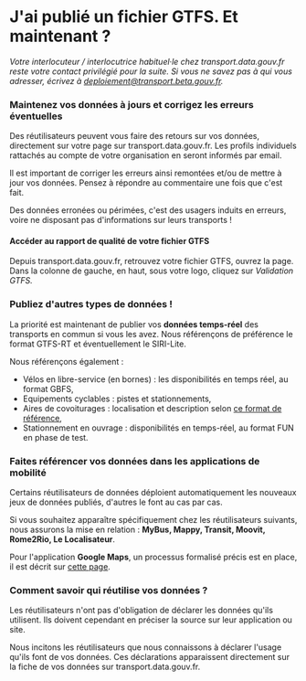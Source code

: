 # J'ai publié un fichier GTFS. Et maintenant ?

_Votre interlocuteur / interlocutrice habituel·le chez transport.data.gouv.fr reste votre contact privilégié pour la suite. Si vous ne savez pas à qui vous adresser, écrivez à deploiement@transport.beta.gouv.fr._

### Maintenez vos données à jours et corrigez les erreurs éventuelles

Des réutilisateurs peuvent vous faire des retours sur vos données, directement sur votre page sur transport.data.gouv.fr. Les profils individuels rattachés au compte de votre organisation en seront informés par email.

Il est important de corriger les erreurs ainsi remontées et/ou de mettre à jour vos données. Pensez à répondre au commentaire une fois que c'est fait.

Des données erronées ou périmées, c'est des usagers induits en erreurs, voire ne disposant pas d'informations sur leurs transports !

#### Accéder au rapport de qualité de votre fichier GTFS

Depuis transport.data.gouv.fr, retrouvez votre fichier GTFS, ouvrez la page. Dans la colonne de gauche, en haut, sous votre logo, cliquez sur _Validation GTFS._

### Publiez d'autres types de données !

La priorité est maintenant de publier vos **données temps-réel** des transports en commun si vous les avez. Nous référençons de préférence le format GTFS-RT et éventuellement le SIRI-Lite.

Nous référençons également :

* Vélos en libre-service (en bornes) : les disponibilités en temps réel, au format GBFS,
* Equipements cyclables : pistes et stationnements,
* Aires de covoiturages : localisation et description selon [ce format de référence](https://docs.google.com/spreadsheets/d/1gGhkStBP9XL0WuHxfx-sQzRFX26K\_67j9HrJcX-p8eU/edit#gid=0),
* Stationnement en ouvrage : disponibilités en temps-réel, au format FUN en phase de test.

### Faites référencer vos données dans les applications de mobilité

Certains réutilisateurs de données déploient automatiquement les nouveaux jeux de données publiés, d'autres le font au cas par cas.

Si vous souhaitez apparaître spécifiquement chez les réutilisateurs suivants, nous assurons la mise en relation : **MyBus, Mappy, Transit, Moovit, Rome2Rio, Le Localisateur**.

Pour l'application **Google Maps**, un processus formalisé précis est en place, il est décrit sur [cette page](https://doc.transport.data.gouv.fr/producteurs/operateurs-de-transport-regulier-de-personnes/referencement-de-votre-reseau-sur-google-maps#1.-referencement-dans-google-maps-grace-a-larticle-122-loi-climat-et-resilience).&#x20;

### Comment savoir qui réutilise vos données ?

Les réutilisateurs n'ont pas d'obligation de déclarer les données qu'ils utilisent. Ils doivent cependant en préciser la source sur leur application ou site.

Nous incitons les réutilisateurs que nous connaissons à déclarer l'usage qu'ils font de vos données. Ces déclarations apparaissent directement sur la fiche de vos données sur transport.data.gouv.fr.
